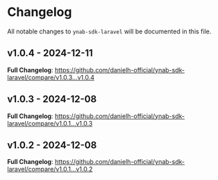 # Changelog

All notable changes to `ynab-sdk-laravel` will be documented in this file.

## v1.0.4 - 2024-12-11

**Full Changelog**: https://github.com/danielh-official/ynab-sdk-laravel/compare/v1.0.3...v1.0.4

## v1.0.3 - 2024-12-08

**Full Changelog**: https://github.com/danielh-official/ynab-sdk-laravel/compare/v1.0.1...v1.0.3

## v1.0.2 - 2024-12-08

**Full Changelog**: https://github.com/danielh-official/ynab-sdk-laravel/compare/v1.0.1...v1.0.2
